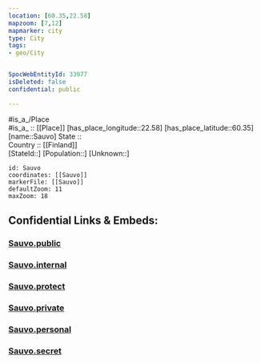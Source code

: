 ```yaml
---
location: [60.35,22.58] 
mapzoom: [7,12] 
mapmarker: city 
type: City
tags:
- geo/City


SpocWebEntityId: 33977
isDeleted: false
confidential: public

---
```

#is_a_/Place  
#is_a_ :: [[Place]] 
[has_place_longitude::22.58] 
[has_place_latitude::60.35] 
[name::Sauvo] 
State ::  
Country :: [[Finland]]  
[StateId::] 
[Population::] 
[Unknown::] 


```leaflet
id: Sauvo
coordinates: [[Sauvo]] 
markerFile: [[Sauvo]] 
defaultZoom: 11 
maxZoom: 18
```


## Confidential Links & Embeds: 

### [Sauvo.public](/_public/\Earth\Continent\Europe\Europe~North\Finland\Provinces~Finland\Western_Finland\counties~Western_Finland\Finland_Proper\CitySauvo.public.md) 

### [Sauvo.internal](/_internal/\Earth\Continent\Europe\Europe~North\Finland\Provinces~Finland\Western_Finland\counties~Western_Finland\Finland_Proper\CitySauvo.internal.md) 

### [Sauvo.protect](/_protect/\Earth\Continent\Europe\Europe~North\Finland\Provinces~Finland\Western_Finland\counties~Western_Finland\Finland_Proper\CitySauvo.protect.md) 

### [Sauvo.private](/_private/\Earth\Continent\Europe\Europe~North\Finland\Provinces~Finland\Western_Finland\counties~Western_Finland\Finland_Proper\CitySauvo.private.md) 

### [Sauvo.personal](/_personal/\Earth\Continent\Europe\Europe~North\Finland\Provinces~Finland\Western_Finland\counties~Western_Finland\Finland_Proper\CitySauvo.personal.md) 

### [Sauvo.secret](/_secret/\Earth\Continent\Europe\Europe~North\Finland\Provinces~Finland\Western_Finland\counties~Western_Finland\Finland_Proper\CitySauvo.secret.md)

